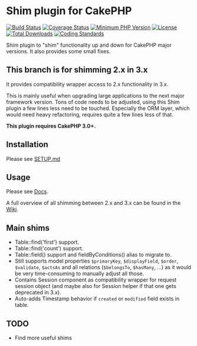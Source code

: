 # Shim plugin for CakePHP
[![Build Status](https://api.travis-ci.org/dereuromark/cakephp-shim.svg)](https://travis-ci.org/dereuromark/cakephp-shim)
[![Coverage Status](https://coveralls.io/repos/dereuromark/cakephp-shim/badge.png)](https://coveralls.io/r/dereuromark/cakephp-shim)
[![Minimum PHP Version](http://img.shields.io/badge/php-%3E%3D%205.4-8892BF.svg)](https://php.net/)
[![License](https://poser.pugx.org/dereuromark/cakephp-shim/license.svg)](https://packagist.org/packages/dereuromark/cakephp-shim)
[![Total Downloads](https://poser.pugx.org/dereuromark/cakephp-shim/d/total.png)](https://packagist.org/packages/dereuromark/cakephp-shim)
[![Coding Standards](https://img.shields.io/badge/cs-PSR--2--R-yellow.svg)](https://github.com/php-fig-rectified/fig-rectified-standards)

Shim plugin to "shim" functionality up and down for CakePHP major versions.
It also provides some small fixes.

## This branch is for shimming 2.x in 3.x
It provides compatibility wrapper access to 2.x functionality in 3.x.

This is mainly useful when upgrading large applications to the next major framework version.
Tons of code needs to be adjusted, using this Shim plugin a few lines less need to be touched.
Especially the ORM layer, which would need heavy refactoring, requires quite a few lines less
of that.

**This plugin requires CakePHP 3.0+.**

## Installation
Please see [SETUP.md](docs/SETUP.md)

## Usage
Please see [Docs](docs).

A full overview of all shimming between 2.x and 3.x can be found in the [Wiki](https://github.com/dereuromark/cakephp-shim/wiki).

## Main shims
- Table::find('first') support.
- Table::find('count') support.
- Table::field() support and fieldByConditions() alias to migrate to.
- Still supports model properties `$primaryKey`, `$displayField`, `$order`, `$validate`, `$actsAs` and all
relations (`$belongsTo`, `$hasMany`, ...) as it would be very time-consuming to
manually adjust all those.
- Contains Session component as compatibility wrapper for request session object (and maybe also for Session helper if that one gets deprecated in 3.x).
- Auto-adds Timestamp behavior if `created` or `modified` field exists in table.

## TODO
- Find more useful shims
